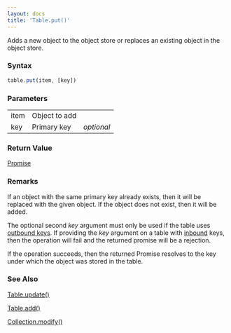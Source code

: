```yaml
---
layout: docs
title: 'Table.put()'
---
```


Adds a new object to the object store or replaces an existing object in the object store.

### Syntax

```javascript
table.put(item, [key])
```

### Parameters
<table>
  <tr>
    <td>item</td>
    <td>Object to add</td>
    <td></td>
  </tr>
  <tr>
    <td>key</td>
    <td>Primary key</td>
    <td><i>optional</i></td>
  </tr>
</table>

### Return Value

[Promise](/docs/Promise/Promise)

### Remarks

If an object with the same primary key already exists, then it will be replaced with the given object. If the object does not exist, then it will be added.

The optional second *key* argument must only be used if the table uses [outbound keys](/docs/inbound#examples-of-outbound-primary-key). If providing the *key* argument on a table with [inbound](/docs/inbound) keys, then the operation will fail and the returned promise will be a rejection.

If the operation succeeds, then the returned Promise resolves to the key under which the object was stored in the table.

### See Also

[Table.update()](/docs/Table/Table.update())

[Table.add()](/docs/Table/Table.add())

[Collection.modify()](/docs/Collection/Collection.modify())
